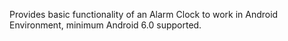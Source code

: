 Provides basic functionality of an Alarm Clock to work in Android Environment, minimum Android 6.0 supported.
